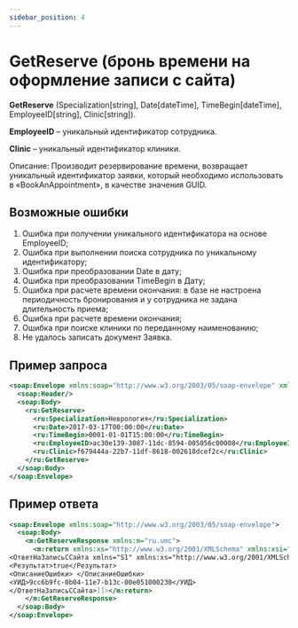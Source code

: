 ```yaml
---
sidebar_position: 4
---
```


# GetReserve (бронь времени на оформление записи с сайта)

**GetReserve** (Specialization[string], Date[dateTime], TimeBegin[dateTime], EmployeeID[string], Clinic[string]).

**EmployeeID** – уникальный идентификатор сотрудника.

**Clinic** – уникальный идентификатор клиники.

Описание: Производит резервирование времени, возвращает уникальный идентификатор заявки, который необходимо использовать в «BookAnAppointment», в качестве значения GUID.

## Возможные ошибки

1. Ошибка при получении уникального идентификатора на основе EmployeeID;
2. Ошибка при выполнении поиска сотрудника по уникальному идентификатору;
3. Ошибка при преобразовании Date в дату;
4. Ошибка при преобразовании TimeBegin в Дату;
5. Ошибка при расчете времени окончания: в базе не настроена периодичность бронирования и у сотрудника не задана длительность приема;
6. Ошибка при расчете времени окончания;
7. Ошибка при поиске клиники по переданному наименованию;
8. Не удалось записать документ Заявка.

## Пример запроса

```xml
<soap:Envelope xmlns:soap="http://www.w3.org/2003/05/soap-envelope" xmlns:ru="ru.umc">
  <soap:Header/>
  <soap:Body>
    <ru:GetReserve>
      <ru:Specialization>Неврология</ru:Specialization>
      <ru:Date>2017-03-17T00:00:00</ru:Date>
      <ru:TimeBegin>0001-01-01T15:00:00</ru:TimeBegin>
      <ru:EmployeeID>ac30e139-3087-11dc-8594-005056c00008</ru:EmployeeID>
      <ru:Clinic>f679444a-22b7-11df-8618-002618dcef2c</ru:Clinic>
    </ru:GetReserve>
  </soap:Body>
</soap:Envelope>
```

## Пример ответа

```xml
<soap:Envelope xmlns:soap="http://www.w3.org/2003/05/soap-envelope">
  <soap:Body>
    <m:GetReserveResponse xmlns:m="ru.umc">
      <m:return xmlns:xs="http://www.w3.org/2001/XMLSchema" xmlns:xsi="http://www.w3.org/2001/XMLSchema-instance"><![CDATA[<?xml version="1.0"?>
<ОтветНаЗаписьССайта xmlns="S1" xmlns:xs="http://www.w3.org/2001/XMLSchema" xmlns:xsi="http://www.w3.org/2001/XMLSchema-instance">
<Результат>true</Результат>
<ОписаниеОшибки> </ОписаниеОшибки>
<УИД>9cc6b9fc-0b04-11e7-b13c-00e051000230</УИД>
</ОтветНаЗаписьССайта>]]></m:return>
    </m:GetReserveResponse>
  </soap:Body>
</soap:Envelope>
```
